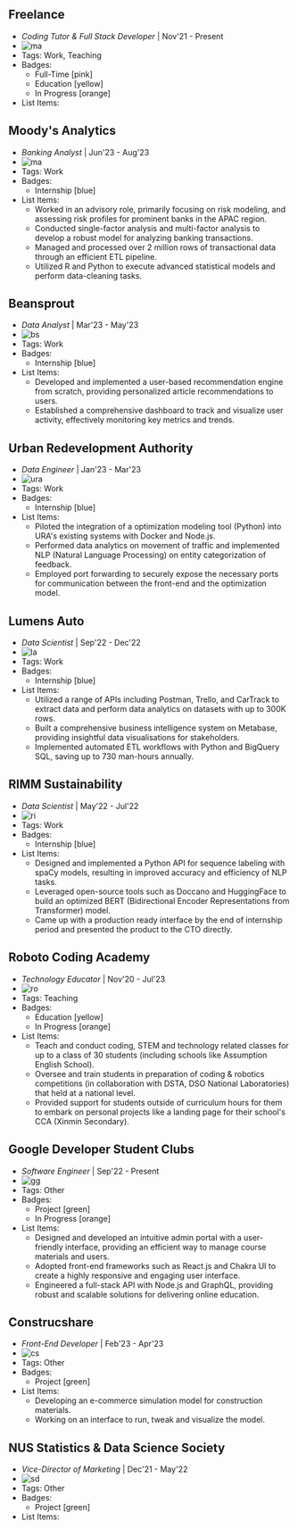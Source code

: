 ## Freelance
- *Coding Tutor & Full Stack Developer* | Nov'21 - Present
- ![ma](/portfolio/assets/duck.png)
- Tags: Work, Teaching
- Badges:
  - Full-Time [pink]
  - Education [yellow]
  - In Progress [orange]
- List Items:

## Moody's Analytics
- *Banking Analyst* | Jun'23 - Aug'23
- ![ma](/portfolio/assets/ma.jpeg)
- Tags: Work
- Badges:
  - Internship [blue]
- List Items:
  - Worked in an advisory role, primarily focusing on risk modeling, and assessing risk profiles for prominent banks in the APAC region.
  - Conducted single-factor analysis and multi-factor analysis to develop a robust model for analyzing banking transactions.
  - Managed and processed over 2 million rows of transactional data through an efficient ETL pipeline.
  - Utilized R and Python to execute advanced statistical models and perform data-cleaning tasks.

## Beansprout
- *Data Analyst* | Mar'23 - May'23
- ![bs](/portfolio/assets/bs.jpeg)
- Tags: Work
- Badges:
  - Internship [blue]
- List Items:
  - Developed and implemented a user-based recommendation engine from scratch, providing personalized article recommendations to users.
  - Established a comprehensive dashboard to track and visualize user activity, effectively monitoring key metrics and trends.

## Urban Redevelopment Authority
- *Data Engineer* | Jan'23 - Mar'23
- ![ura](/portfolio/assets/ura.png)
- Tags: Work
- Badges:
  - Internship [blue]
- List Items:
  - Piloted the integration of a optimization modeling tool (Python) into URA's existing systems with Docker and Node.js.
  - Performed data analytics on movement of traffic and implemented NLP (Natural Language Processing) on entity categorization of feedback.
  - Employed port forwarding to securely expose the necessary ports for communication between the front-end and the optimization model.

## Lumens Auto
- *Data Scientist* | Sep'22 - Dec'22
- ![la](/portfolio/assets/la.jpeg)
- Tags: Work
- Badges:
  - Internship [blue]
- List Items:
  - Utilized a range of APIs including Postman, Trello, and CarTrack to extract data and perform data analytics on datasets with up to 300K rows.
  - Built a comprehensive business intelligence system on Metabase, providing insightful data visualisations for stakeholders.
  - Implemented automated ETL workflows with Python and BigQuery SQL, saving up to 730 man-hours annually.

## RIMM Sustainability
- *Data Scientist* | May'22 - Jul'22
- ![ri](/portfolio/assets/ri.png)
- Tags: Work
- Badges:
  - Internship [blue]
- List Items:
  - Designed and implemented a Python API for sequence labeling with spaCy models, resulting in improved accuracy and efficiency of NLP tasks.
  - Leveraged open-source tools such as Doccano and HuggingFace to build an optimized BERT (Bidirectional Encoder Representations from Transformer) model.
  - Came up with a production ready interface by the end of internship period and presented the product to the CTO directly.

## Roboto Coding Academy
- *Technology Educator* | Nov'20 - Jul'23
- ![ro](/portfolio/assets/ro.png)
- Tags: Teaching
- Badges:
  - Education [yellow]
  - In Progress [orange]
- List Items:
  - Teach and conduct coding, STEM and technology related classes for up to a class of 30 students (including schools like Assumption English School).
  - Oversee and train students in preparation of coding & robotics competitions (in collaboration with DSTA, DSO National Laboratories) that held at a national level.
  - Provided support for students outside of curriculum hours for them to embark on personal projects like a landing page for their school's CCA (Xinmin Secondary).

## Google Developer Student Clubs
- *Software Engineer* | Sep'22 - Present
- ![gg](/portfolio/assets/gg.png)
- Tags: Other
- Badges:
  - Project [green]
  - In Progress [orange]
- List Items:
  - Designed and developed an intuitive admin portal with a user-friendly interface, providing an efficient way to manage course materials and users.
  - Adopted front-end frameworks such as React.js and Chakra UI to create a highly responsive and engaging user interface.
  - Engineered a full-stack API with Node.js and GraphQL, providing robust and scalable solutions for delivering online education.

## Construcshare
- *Front-End Developer* | Feb'23 - Apr'23
- ![cs](/portfolio/assets/cs.jpeg)
- Tags: Other
- Badges:
  - Project [green]
- List Items:
  - Developing an e-commerce simulation model for construction materials.
  - Working on an interface to run, tweak and visualize the model.

## NUS Statistics & Data Science Society
- *Vice-Director of Marketing* | Dec'21 - May'22
- ![sd](/portfolio/assets/sd.jpeg)
- Tags: Other
- Badges:
  - Project [green]
- List Items: